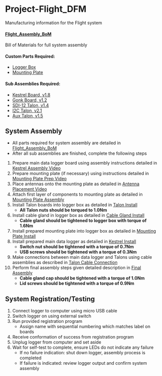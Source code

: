 # Project-Flight_DFM
Manufacturing information for the Flight system 

#### [Flight_Assembly_BoM](Flight_Assembly_BoM.csv)
Bill of Materials for full system assembly 

#### Custom Parts Required:
- [Logger Box](./Box)
- [Mounting Plate](./Box)

#### Sub Assemblies Required:
- [Kestrel Board, v1.8](https://github.com/gemsiot/DFM_-_Kestrel)
- [Gonk Board, v1.2](https://github.com/gemsiot/DFM_-_Gonk-18650-1S3P)
- [SDI-12 Talon, v1.4](https://github.com/gemsiot/DFM_-_Talon-SDI12)
- [I2C Talon, v2.1](https://github.com/gemsiot/DFM_-_Talon-I2C)
- [Aux Talon, v1.5](https://github.com/gemsiot/DFM_-_Talon-Aux)

## System Assembly

- All parts required for system assembly are detailed in [Flight_Assembly_BoM](Flight_Assembly_BoM.csv)
- After all sub assemblies are finished, complete the following steps 
1. Prepare main data logger board using assembly instructions detailed in [Kestrel Assembly Video](https://drive.google.com/open?id=1bD3Pa5R_5ufvpw4cUTz-tKCreJj2a7cN&authuser=schu3119%40umn.edu&usp=drive_fs)
2. Prepare mounting plate (if necessary) using instructions detailed in [Mounting Plate Prep Video](https://drive.google.com/open?id=1bFxcQoePnDuSZhUtLkiAZ8WnBKMtT0PU&authuser=schu3119%40umn.edu&usp=drive_fs)
3. Place antennas onto the mounting plate as detailed in [Antenna Placement Video](https://drive.google.com/open?id=1bRhHP4KZSppHAmR2KgFZIg572g8hdObi&authuser=schu3119%40umn.edu&usp=drive_fs)
4. Attach first layer of components to mounting plate as detailed in [Mounting Plate Assembly](https://drive.google.com/open?id=1bT006Io6QUtz_VcvTtEhTx-1zirhanhX&authuser=schu3119%40umn.edu&usp=drive_fs)
5. Install Talon boards into logger box as detailed in [Talon Install](https://drive.google.com/open?id=1bXs4N-supN-SKw3k3KqC6i_FpCVYv-39&authuser=schu3119%40umn.edu&usp=drive_fs)
	- __All Talon nuts should be torqued to 1.0Nm__
6. Install cable gland in logger box as detailed in [Cable Gland Install](https://drive.google.com/open?id=1baKlFoLFSimpsM3mUY0MrUyb_E4Ifo47&authuser=schu3119%40umn.edu&usp=drive_fs)
	- __Cable gland should be tightened to logger box with torque of 1.6Nm__
7. Install prepared mounting plate into logger box as detailed in [Mounting Plate Install](https://drive.google.com/open?id=1aQjAO0VGxeccukH69H0SHO_HMsZDXyN0&authuser=schu3119%40umn.edu&usp=drive_fs)
8. Install prepared main data logger as detailed in [Kestrel Install](https://drive.google.com/open?id=1aqM2ey-8seV0-pxXx1Z-ZSsXYQLJVgyQ&authuser=schu3119%40umn.edu&usp=drive_fs)
	- __Switch nut should be tightened with a torque of 0.7Nm__
	- __USB screws should be tightened with a torque of 0.3Nm__
9. Make connections between main data logger and Talons using cable assemblies as described in [Talon Cable Connection](https://drive.google.com/open?id=1b7LckyKWHlNqdWrOU5_O6cfOPqYJ8c6I&authuser=schu3119%40umn.edu&usp=drive_fs)
10. Perform final assembly steps given detailed description in [Final Assembly](https://drive.google.com/open?id=1bCYssfYtOqvqFnKVWkBEIiFjV94_6-FX&authuser=schu3119%40umn.edu&usp=drive_fs)
	- __Cable gland cap should be tightened with a torque of 1.0Nm__
	- __Lid screws should be tightened with a torque of 0.9Nm__

## System Registration/Testing

1. Connect logger to computer using micro USB cable
2. Switch logger on using external switch
3. Run provided registration program 
	- Assign name with sequential numbering which matches label on boards 
4. Receive conformation of success from registration program
5. Unplug logger from computer and set aside
6. Wait for self-test to complete, ensure LEDs do not indicate any failure
	- If no failure indication: shut down logger, assembly process is completed
	- If failure is indicated: review logger output and confirm system assembly 
